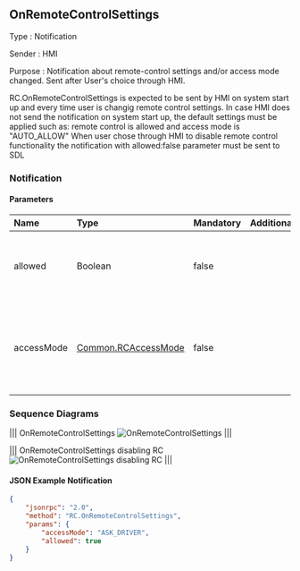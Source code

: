## OnRemoteControlSettings

Type
: Notification

Sender
: HMI

Purpose
: Notification about remote-control settings and/or access mode changed. Sent after User's choice through HMI.

RC.OnRemoteControlSettings is expected to be sent by HMI on system start up and every time user is changig remote control settings.
In case HMI does not send the notification on system start up, the default settings must be applied such as: remote control is allowed and access mode is "AUTO_ALLOW"
When user chose through HMI to disable remote control functionality the notification with allowed:false parameter must be sent to SDL

### Notification

#### Parameters

|Name|Type|Mandatory|Additional|Description|
|:---|:---|:--------|:---------|:----------|
|allowed|Boolean|false| |If "true" - RC is allowed; if "false" - RC is disallowed|
|accessMode|[Common.RCAccessMode](../../common/enums/#rcaccessmode)|false| |The remote control access mode specified by the driver via HMI|

### Sequence Diagrams

|||
OnRemoteControlSettings
![OnRemoteControlSettings](./assets/OnRemoteControlSettings.png)
|||

|||
OnRemoteControlSettings disabling RC
![OnRemoteControlSettings disabling RC](./assets/OnRemoteControlSettings_disablingRC.png)
|||

#### JSON Example Notification

```json
{
    "jsonrpc": "2.0",
    "method": "RC.OnRemoteControlSettings",
    "params": {
        "accessMode": "ASK_DRIVER",
        "allowed": true
    }
}
```
